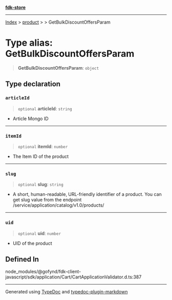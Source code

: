 [**fdk-store**](../../../README.md)
***

[Index](../../../API.md) > [product](../../README.md) > [<internal>](../README.md) > GetBulkDiscountOffersParam

# Type alias: GetBulkDiscountOffersParam

> **GetBulkDiscountOffersParam**: `object`

## Type declaration

### `articleId`

> `optional` **articleId**: `string`

- Article Mongo ID

***

### `itemId`

> `optional` **itemId**: `number`

- The Item ID of the product

***

### `slug`

> `optional` **slug**: `string`

- A short, human-readable, URL-friendly identifier
of a product. You can get slug value from the endpoint
/service/application/catalog/v1.0/products/

***

### `uid`

> `optional` **uid**: `number`

- UID of the product

## Defined In

node\_modules/@gofynd/fdk-client-javascript/sdk/application/Cart/CartApplicationValidator.d.ts:387

***
Generated using [TypeDoc](https://typedoc.org/) and [typedoc-plugin-markdown](https://www.npmjs.com/package/typedoc-plugin-markdown)
